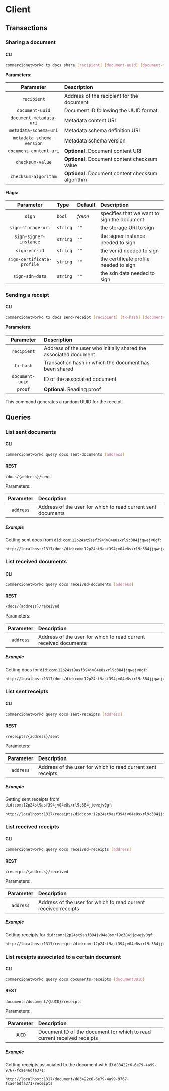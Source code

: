 <!--
order: 5
-->

# Client

## Transactions

### Sharing a document

#### CLI

```bash
commercionetworkd tx docs share [recipient] [document-uuid] [document-metadata-uri] [metadata-schema-uri] [metadata-schema-version] [document-content-uri] [checksum-value] [checksum-algorithm] 
```

**Parameters:**

| Parameter | Description |
| :-------: | :---------- | 
| `recipient`               | Address of the recipient for the document  |
| `document-uuid`           | Document ID following the UUID format |
| `document-metadata-uri`   | Metadata content URI |
| `metadata-schema-uri`     | Metadata schema definition URI |
| `metadata-schema-version` | Metadata schema version |
| `document-content-uri`    | **Optional.** Document content URI |
| `checksum-value`          | **Optional.** Document content checksum value |
| `checksum-algorithm`      | **Optional.** Document content checksum algorithm |

**Flags:**

| Parameter              | Type         | Default | Description |
| :-------:              | :----------  | :---------- | :---------- |
| `sign`                 | `bool`       | _false_ | specifies that we want to sign the document |
| `sign-storage-uri`     | `string`     | `""`    | the storage URI to sign |
| `sign-signer-instance` | `string`     | `""`    | the signer instance needed to sign |
| `sign-vcr-id`          | `string`     | `""`    | the vcr id needed to sign |
| `sign-certificate-profile` | `string` | `""`    | the certificate profile needed to sign |
| `sign-sdn-data`        | `string`     | `""`    | the sdn data needed to sign |

### Sending a receipt

#### CLI

```bash
commercionetworkd tx docs send-receipt [recipient] [tx-hash] [document-uuid] [proof]
```

**Parameters:**

| Parameter | Description |
| :-------: | :---------- | 
| `recipient`     | Address of the user who initially shared the associated document  |
| `tx-hash`       | Transaction hash in which the document has been shared |
| `document-uuid` | ID of the associated document |
| `proof` | **Optional.** Reading proof | 

This command generates a random UUID for the receipt.

## Queries

### List sent documents

#### CLI

```bash
commercionetworkd query docs sent-documents [address]
```

#### REST

```
/docs/{address}/sent
```

Parameters:

| Parameter | Description |
| :-------: | :---------- | 
| `address` | Address of the user for which to read current sent documents |

##### Example 

Getting sent docs from `did:com:12p24st9asf394jv04e8sxrl9c384jjqwejv0gf`:

```
http://localhost:1317/docs/did:com:12p24st9asf394jv04e8sxrl9c384jjqwejv0gf/sent
```

### List received documents

#### CLI

```bash
commercionetworkd query docs received-documents [address]
```

#### REST

```
/docs/{address}/received
```

Parameters:

| Parameter | Description |
| :-------: | :---------- | 
| `address` | Address of the user for which to read current received documents |


##### Example 

Getting docs for `did:com:12p24st9asf394jv04e8sxrl9c384jjqwejv0gf`:

```
http://localhost:1317/docs/did:com:12p24st9asf394jv04e8sxrl9c384jjqwejv0gf/received
```

### List sent receipts

#### CLI

```bash
commercionetworkd query docs sent-receipts [address]
```

#### REST

```
/receipts/{address}/sent
```

Parameters:

| Parameter | Description |
| :-------: | :---------- | 
| `address` | Address of the user for which to read current sent receipts |

##### Example 

Getting sent receipts from `did:com:12p24st9asf394jv04e8sxrl9c384jjqwejv0gf`:

```
http://localhost:1317/receipts/did:com:12p24st9asf394jv04e8sxrl9c384jjqwejv0gf/sent
```

### List received receipts

#### CLI

```bash
commercionetworkd query docs received-receipts [address]
```

#### REST

```
/receipts/{address}/received
```

Parameters:

| Parameter | Description |
| :-------: | :---------- | 
| `address` | Address of the user for which to read current received receipts |


##### Example 

Getting receipts for `did:com:12p24st9asf394jv04e8sxrl9c384jjqwejv0gf`:

```
http://localhost:1317/receipts/did:com:12p24st9asf394jv04e8sxrl9c384jjqwejv0gf/received
```

### List receipts associated to a certain document

#### CLI

```bash
commercionetworkd query docs documents-receipts [documentUUID]
```

#### REST

```
documents/document/{UUID}/receipts
```

Parameters:

| Parameter | Description |
| :-------: | :---------- | 
| `UUID` | Document ID of the document for which to read current received receipts |

##### Example 

Getting receipts associated to the document with ID `d83422c6-6e79-4a99-9767-fcae46dfa371`:

```
http://localhost:1317/document/d83422c6-6e79-4a99-9767-fcae46dfa371/receipts
```

